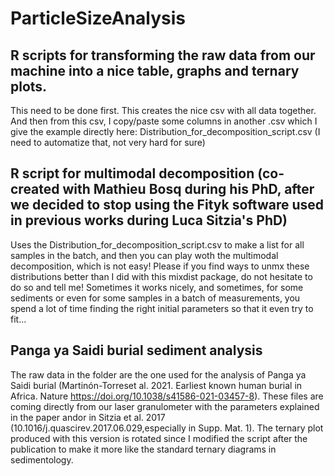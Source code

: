 # ParticleSizeAnalysis
## R scripts for transforming the raw data from our machine into a nice table, graphs and ternary plots. 
This need to be done first. This creates the nice csv with all data together. And then from this csv, I copy/paste some columns in another .csv which I give the example directly here: Distribution_for_decomposition_script.csv (I need to automatize that, not very hard for sure)

## R script for multimodal decomposition (co-created with Mathieu Bosq during his PhD, after we decided to stop using the Fityk software used in previous works during Luca Sitzia's PhD)
Uses the Distribution_for_decomposition_script.csv to make a list for all samples in the batch, and then you can play woth the multimodal decomposition, which is not easy!
Please if you find ways to unmx these distributions better than I did with this mixdist package, do not hesitate to do so and tell me!
Sometimes it works nicely, and sometimes, for some sediments or even for some samples in a batch of measurements, you spend a lot of time finding the right initial parameters so that it even try to fit... 

## Panga ya Saidi burial sediment analysis
The raw data in the folder are the one used for the analysis of Panga ya Saidi burial (Martinón-Torreset al. 2021. Earliest known human burial in Africa. Nature https://doi.org/10.1038/s41586-021-03457-8). These files are coming directly from our laser granulometer with the parameters explained in the paper andor in Sitzia et al. 2017 (10.1016/j.quascirev.2017.06.029,especially in Supp. Mat. 1). The ternary plot produced with this version is rotated since I modified the script after the publication to make it more like the standard ternary diagrams in sedimentology.
